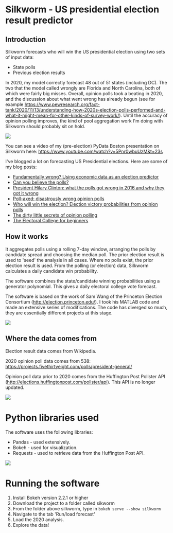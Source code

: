# Silkworm - US presidential election result predictor

## Introduction

Silkworm forecasts who will win the US presidential election using two sets of input data:
* State polls
* Previous election results 

In 2020, my model correctly forecast 48 out of 51 states (including DC). The two that the model called wrongly are Florida and North Carolina, both of which were fairly big misses. Overall, opinion polls took a beating in 2020, and the discussion about what went wrong has already begun (see for example https://www.pewresearch.org/fact-tank/2020/11/13/understanding-how-2020s-election-polls-performed-and-what-it-might-mean-for-other-kinds-of-survey-work/). Until the accuracy of opinion polling improves, the kind of pool aggregation work I'm doing with Silkworm should probably sit on hold.

<img src="https://github.com/MikeWoodward/Silkworm/blob/master/documentation/Geography.png"/> 

You can see a video of my (pre-election) PyData Boston presentation on Silkworm here: https://www.youtube.com/watch?v=5Pnr0wbuUzM&t=23s

I've blogged a lot on forecasting US Presidential elections. Here are some of my blog posts:
* [Fundamentally wrong? Using economic data as an election predictor](https://blog.engora.com/2020/10/fundamentally-wrong-using-economic-data.html)
* [Can you believe the polls?](https://blog.engora.com/2020/09/can-you-believe-polls.html)
* [President Hilary Clinton: what the polls got wrong in 2016 and why they got it wrong](https://blog.engora.com/2020/08/president-hilary-clinton-what-polls-got.html)
* [Poll-axed: disastrously wrong opinion polls](https://blog.engora.com/2020/08/poll-axed-disastrously-wrong-opinion.html)
* [Who will win the election? Election victory probabilities from opinion polls](https://blog.engora.com/2020/08/who-will-win-election-election-victory.html)
* [The dirty little secrets of opinion polling](https://blog.engora.com/2020/08/the-dirty-little-secrets-of-opinion.html)
* [The Electoral College for beginners](https://blog.engora.com/2020/07/the-electoral-college-for-beginners.html)

## How it works

It aggregates polls using a rolling 7-day window, arranging the polls by candidate spread and choosing the median poll. The prior election result is used to 'seed' the analysis in all cases. Where no polls exist, the prior election result is used. From the polling (or election) data, Silkworm calculates a daily candidate win probability.

The software combines the state/candidate winning probabilities using a generator polynomial. This gives a daily electoral college vote forecast.

The software is based on the work of Sam Wang of the Princeton Election Consortium (http://election.princeton.edu/). I took his MATLAB code and made an extensive series of modifications. The code has diverged so much, they are essentially different projects at this stage.

<img src="https://github.com/MikeWoodward/Silkworm/blob/master/documentation/State.png"/>

## Where the data comes from

Election result data comes from Wikipedia.

2020 opinion poll data comes from 538: https://projects.fivethirtyeight.com/polls/president-general/

Opinion poll data prior to 2020 comes from the Huffington Post Pollster API (http://elections.huffingtonpost.com/pollster/api). This API is no longer updated.

<img src="https://github.com/MikeWoodward/Silkworm/blob/master/documentation/PollViewer.png"/>

# Python libraries used

The software uses the following libraries:
* Pandas - used extensively.
* Bokeh - used for visualization.
* Requests - used to retrieve data from the Huffington Post API.

<img src="https://github.com/MikeWoodward/Silkworm/blob/master/documentation/VotesDistribution.png"/>

# Running the software

1. Install Bokeh version 2.2.1 or higher
2. Download the project to a folder called sikworm
3. From the folder above silkworm, type in `bokeh serve --show silkworm`
4. Navigate to the tab 'Run/load forecast'
5. Load the 2020 analysis.
6. Explore the data!

